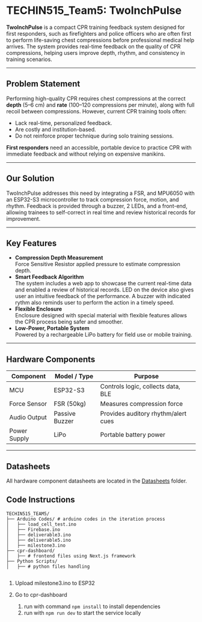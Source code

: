# TECHIN515_Team5: TwoInchPulse

**TwoInchPulse** is a compact CPR training feedback system designed for first responders, such as firefighters and police officers who are often first to perform life-saving chest compressions before professional medical help arrives. The system provides real-time feedback on the quality of CPR compressions, helping users improve depth, rhythm, and consistency in training scenarios.

---

## Problem Statement

Performing high-quality CPR requires chest compressions at the correct **depth** (5–6 cm) and **rate** (100–120 compressions per minute), along with full recoil between compressions. However, current CPR training tools often:
- Lack real-time, personalized feedback.
- Are costly and institution-based.
- Do not reinforce proper technique during solo training sessions.

**First responders** need an accessible, portable device to practice CPR with immediate feedback and without relying on expensive manikins.

---

## Our Solution

TwoInchPulse addresses this need by integrating a FSR,  and MPU6050 with an ESP32-S3 microcontroller to track compression force, motion, and rhythm. Feedback is provided through a buzzer, 2 LEDs, and a front-end, allowing trainees to self-correct in real time and review historical records for improvement.

---

## Key Features

- **Compression Depth Measurement**  
  Force Sensitive Resistor applied pressure to estimate compression depth.
- **Smart Feedback Algorithm**  
  The system includes a web app to showcase the current real-time data and enabled a review of historical records. LED on the device also gives user an intuitive feedback of the performance. A buzzer with indicated rythm also reminds user to perform the action in a timely speed.
- **Flexible Enclosure**  
  Enclosure designed with special material with flexible features allows the CPR process being safer and smoother.
- **Low-Power, Portable System**  
  Powered by a rechargeable  LiPo battery for field use or mobile training.

---

## Hardware Components

| Component         | Model / Type         | Purpose                                |
|------------------|----------------------|----------------------------------------|
| MCU              | ESP32-S3            | Controls logic, collects data, BLE     |
| Force Sensor     | FSR (50kg) | Measures compression force             |
| Audio Output | Passive Buzzer | Provides auditory rhythm/alert cues |
| Power Supply | LiPo           | Portable battery power              |

---

## Datasheets

All hardware component datasheets are located in the [Datasheets](./Datasheets) folder.



## Code Instructions

```
TECHIN515_TEAM5/
├── Arduino Codes/ # arduino codes in the iteration process
│   ├── load_cell_test.ino
│   ├── Firebase.ino
│   ├── deliverable3.ino
│   ├── deliverable5.ino
│   ├── milestone3.ino
├── cpr-dashboard/
│   ├── # frontend files using Next.js framework
├── Python Scripts/
│   ├── # python files handling 


```

1. Upload milestone3.ino to ESP32

2. Go to cpr-dashboard 

   1. run with command `npm install` to install dependencies
   2. run with `npm run dev` to start the service locally

   
